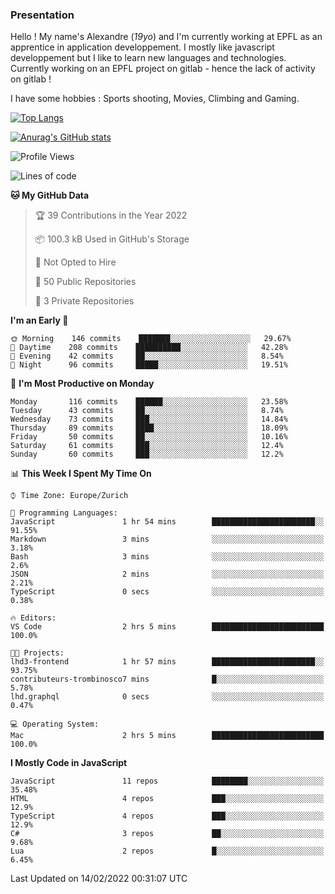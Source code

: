 ### Presentation

Hello ! My name's Alexandre (_19yo_) and I'm currently working at EPFL as an apprentice in application developpement. I mostly like javascript developpement but I like to learn new languages and technologies. Currently working on an EPFL project on gitlab - hence the lack of activity on gitlab !

I have some hobbies : Sports shooting, Movies, Climbing and Gaming.

[![Top Langs](https://github-readme-stats.vercel.app/api/top-langs/?username=jaavlex&layout=compact&langs_count=8&theme=react)](https://github.com/anuraghazra/github-readme-stats)

[![Anurag's GitHub stats](https://github-readme-stats.vercel.app/api?username=jaavlex&theme=react&show_icons=true&count_private=true)](https://github.com/anuraghazra/github-readme-stats)

<!--START_SECTION:waka-->
![Profile Views](http://img.shields.io/badge/Profile%20Views-5-blue)

![Lines of code](https://img.shields.io/badge/From%20Hello%20World%20I%27ve%20Written-197%20Thousand%20lines%20of%20code-blue)

**🐱 My GitHub Data** 

> 🏆 39 Contributions in the Year 2022
 > 
> 📦 100.3 kB Used in GitHub's Storage 
 > 
> 🚫 Not Opted to Hire
 > 
> 📜 50 Public Repositories 
 > 
> 🔑 3 Private Repositories  
 > 
**I'm an Early 🐤** 

```text
🌞 Morning    146 commits    ███████░░░░░░░░░░░░░░░░░░   29.67% 
🌆 Daytime    208 commits    ██████████░░░░░░░░░░░░░░░   42.28% 
🌃 Evening    42 commits     ██░░░░░░░░░░░░░░░░░░░░░░░   8.54% 
🌙 Night      96 commits     █████░░░░░░░░░░░░░░░░░░░░   19.51%

```
📅 **I'm Most Productive on Monday** 

```text
Monday       116 commits    ██████░░░░░░░░░░░░░░░░░░░   23.58% 
Tuesday      43 commits     ██░░░░░░░░░░░░░░░░░░░░░░░   8.74% 
Wednesday    73 commits     ███░░░░░░░░░░░░░░░░░░░░░░   14.84% 
Thursday     89 commits     ████░░░░░░░░░░░░░░░░░░░░░   18.09% 
Friday       50 commits     ██░░░░░░░░░░░░░░░░░░░░░░░   10.16% 
Saturday     61 commits     ███░░░░░░░░░░░░░░░░░░░░░░   12.4% 
Sunday       60 commits     ███░░░░░░░░░░░░░░░░░░░░░░   12.2%

```


📊 **This Week I Spent My Time On** 

```text
⌚︎ Time Zone: Europe/Zurich

💬 Programming Languages: 
JavaScript               1 hr 54 mins        ███████████████████████░░   91.55% 
Markdown                 3 mins              ░░░░░░░░░░░░░░░░░░░░░░░░░   3.18% 
Bash                     3 mins              ░░░░░░░░░░░░░░░░░░░░░░░░░   2.6% 
JSON                     2 mins              ░░░░░░░░░░░░░░░░░░░░░░░░░   2.21% 
TypeScript               0 secs              ░░░░░░░░░░░░░░░░░░░░░░░░░   0.38%

🔥 Editors: 
VS Code                  2 hrs 5 mins        █████████████████████████   100.0%

🐱‍💻 Projects: 
lhd3-frontend            1 hr 57 mins        ███████████████████████░░   93.75% 
contributeurs-trombinosco7 mins              █░░░░░░░░░░░░░░░░░░░░░░░░   5.78% 
lhd.graphql              0 secs              ░░░░░░░░░░░░░░░░░░░░░░░░░   0.47%

💻 Operating System: 
Mac                      2 hrs 5 mins        █████████████████████████   100.0%

```

**I Mostly Code in JavaScript** 

```text
JavaScript               11 repos            ████████░░░░░░░░░░░░░░░░░   35.48% 
HTML                     4 repos             ███░░░░░░░░░░░░░░░░░░░░░░   12.9% 
TypeScript               4 repos             ███░░░░░░░░░░░░░░░░░░░░░░   12.9% 
C#                       3 repos             ██░░░░░░░░░░░░░░░░░░░░░░░   9.68% 
Lua                      2 repos             █░░░░░░░░░░░░░░░░░░░░░░░░   6.45%

```



 Last Updated on 14/02/2022 00:31:07 UTC
<!--END_SECTION:waka-->
